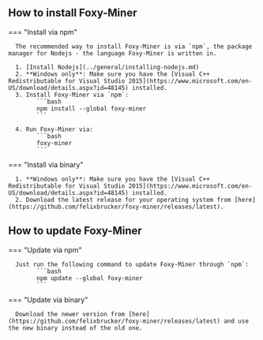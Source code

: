 ## How to install Foxy-Miner

=== "Install via npm"

      The recommended way to install Foxy-Miner is via `npm`, the package manager for Nodejs - the language Foxy-Miner is written in.

      1. [Install Nodejs](../general/installing-nodejs.md)
      2. **Windows only**: Make sure you have the [Visual C++ Redistributable for Visual Studio 2015](https://www.microsoft.com/en-US/download/details.aspx?id=48145) installed.
      3. Install Foxy-Miner via `npm`:
            ```bash
            npm install --global foxy-miner
            ```
      
      4. Run Foxy-Miner via:
            ```bash
            foxy-miner
            ```

=== "Install via binary"

      1. **Windows only**: Make sure you have the [Visual C++ Redistributable for Visual Studio 2015](https://www.microsoft.com/en-US/download/details.aspx?id=48145) installed.
      2. Download the latest release for your operating system from [here](https://github.com/felixbrucker/foxy-miner/releases/latest).


## How to update Foxy-Miner

=== "Update via npm"

      Just run the following command to update Foxy-Miner through `npm`:
            ```bash
            npm update --global foxy-miner
            ```

=== "Update via binary"

      Download the newer version from [here](https://github.com/felixbrucker/foxy-miner/releases/latest) and use the new binary instead of the old one.
